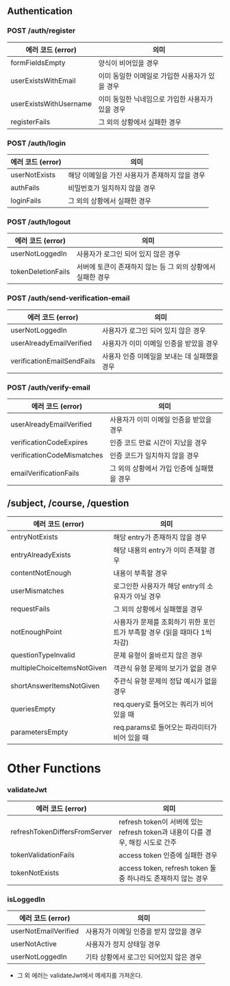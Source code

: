 ## Authentication

### POST /auth/register

| 에러 코드 (error)      | 의미                                             |
| ---------------------- | ------------------------------------------------ |
| formFieldsEmpty        | 양식이 비어있을 경우                             |
| userExistsWithEmail    | 이미 동일한 이메일로 가입한 사용자가 있을 경우   |
| userExistsWithUsername | 이미 동일한 닉네임으로 가입한 사용자가 있을 경우 |
| registerFails          | 그 외의 상황에서 실패한 경우                     |

### POST /auth/login

| 에러 코드 (error) | 의미                                           |
| ----------------- | ---------------------------------------------- |
| userNotExists     | 해당 이메일을 가진 사용자가 존재하지 않을 경우 |
| authFails         | 비밀번호가 일치하지 않을 경우                  |
| loginFails        | 그 외의 상황에서 실패한 경우                   |

### POST /auth/logout

| 에러 코드 (error)  | 의미                                                        |
| ------------------ | ----------------------------------------------------------- |
| userNotLoggedIn    | 사용자가 로그인 되어 있지 않은 경우                         |
| tokenDeletionFails | 서버에 토큰이 존재하지 않는 등 그 외의 상황에서 실패한 경우 |

### POST /auth/send-verification-email

| 에러 코드 (error)          | 의미                                         |
| -------------------------- | -------------------------------------------- |
| userNotLoggedIn            | 사용자가 로그인 되어 있지 않은 경우          |
| userAlreadyEmailVerified   | 사용자가 이미 이메일 인증을 받았을 경우      |
| verificationEmailSendFails | 사용자 인증 이메일을 보내는 데 실패했을 경우 |

### POST /auth/verify-email

| 에러 코드 (error)          | 의미                                       |
| -------------------------- | ------------------------------------------ |
| userAlreadyEmailVerified   | 사용자가 이미 이메일 인증을 받았을 경우    |
| verificationCodeExpires    | 인증 코드 만료 시간이 지났을 경우          |
| verificationCodeMismatches | 인증 코드가 일치하지 않을 경우             |
| emailVerificationFails     | 그 외의 상황에서 가입 인증에 실패했을 경우 |



## /subject, /course, /question

| 에러 코드 (error)           | 의미                                                         |
| --------------------------- | ------------------------------------------------------------ |
| entryNotExists              | 해당 entry가 존재하지 않을 경우                              |
| entryAlreadyExists          | 해당 내용의 entry가 이미 존재할 경우                         |
| contentNotEnough            | 내용이 부족할 경우                                           |
| userMismatches              | 로그인한 사용자가 해당 entry의 소유자가 아닐 경우            |
| requestFails                | 그 외의 상황에서 실패했을 경우                               |
| notEnoughPoint              | 사용자가 문제를 조회하기 위한 포인트가 부족할 경우 (읽을 때마다 1씩 차감) |
| questionTypeInvalid         | 문제 유형이 올바르지 않은 경우                               |
| multipleChoiceItemsNotGiven | 객관식 유형 문제의 보기가 없을 경우                          |
| shortAnswerItemsNotGiven    | 주관식 유형 문제의 정답 예시가 없을 경우                     |
| queriesEmpty                | req.query로 들어오는 쿼리가 비어 있을 때                     |
| parametersEmpty             | req.params로 들어오는 파라미터가 비어 있을 때                |

# Other Functions

### validateJwt

| 에러 코드 (error)             | 의미                                                         |
| ----------------------------- | ------------------------------------------------------------ |
| refreshTokenDiffersFromServer | refresh token이 서버에 있는 refresh token과 내용이 다를 경우, 해킹 시도로 간주 |
| tokenValidationFails          | access token 인증에 실패한 경우                              |
| tokenNotExists                | access token, refresh token 둘 중 하나라도 존재하지 않는 경우 |

### isLoggedIn

| 에러 코드 (error)    | 의미                                    |
| -------------------- | --------------------------------------- |
| userNotEmailVerified | 사용자가 이메일 인증을 받지 않았을 경우 |
| userNotActive        | 사용자가 정지 상태일 경우               |
| userNotLoggedIn      | 기타 상황에서 로그인 되어있지 않은 경우 |

- 그 외 에러는 validateJwt에서 메세지를 가져온다.